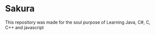 # Sakura

This repository was made for the soul purpose of Learning Java, C#, C, C++ and javascript
